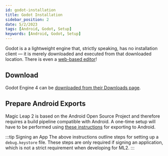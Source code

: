```yaml
---
id: godot-installation
title: Godot Installation
sidebar_position: 2
date: 5/2/2023
tags: [Android, Godot, Setup]
keywords: [Android, Godot, Setup]
---
```


Godot is a a lightweight engine that, strictly speaking, has no installation client — it is merely downloaded and executed from that downloaded location. There is even a [web-based editor](https://editor.godotengine.org/releases/4.0.2.stable/godot.editor.html)!

## Download

Godot Engine 4 can be [downloaded from their Downloads page](https://godotengine.org/download).

## Prepare Android Exports

Magic Leap 2 is based on the Android Open Source Project and therefore requires a build pipeline compatible with Android. A one-time setup will have to be performed using [these instructions](https://docs.godotengine.org/en/stable/tutorials/export/exporting_for_android.html) for exporting to Android.

:::tip Signing an App
The above instructions outline steps for setting up a `debug.keystore` file. These steps are only required if signing an application, which is not a strict requirement when developing for ML2.
:::

